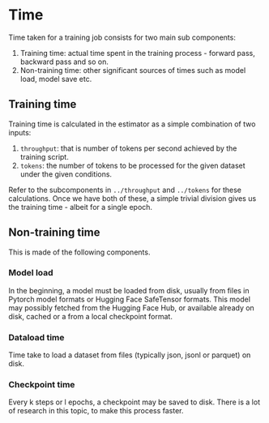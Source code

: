 # Time

Time taken for a training job consists for two main sub components:

1. Training time: actual time spent in the training process - forward pass, backward pass and so on.
2. Non-training time: other significant sources of times such as model load, model save etc.

## Training time

Training time is calculated in the estimator as a simple combination of two inputs:

1. `throughput`: that is number of tokens per second achieved by the training script.
2. `tokens`: the number of tokens to be processed for the given dataset under the given conditions.

Refer to the subcomponents in `../throughput` and `../tokens` for these calculations. Once we have both of these, a simple trivial division gives us the training time - albeit for a single epoch.

## Non-training time

This is made of the following components.

### Model load

In the beginning, a model must be loaded from disk, usually from files in Pytorch model formats or Hugging Face SafeTensor formats. This model may possibly fetched from the Hugging Face Hub, or available already on disk, cached or a from a local checkpoint format.

### Dataload time

Time take to load a dataset from files (typically json, jsonl or parquet) on disk.

### Checkpoint time

Every k steps or l epochs, a checkpoint may be saved to disk. There is a lot of research in this topic, to make this process faster.


